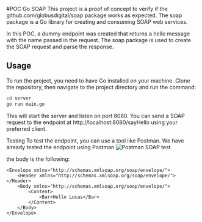 #POC Go SOAP
This project is a proof of concept to verify if the github.com/globusdigital/soap package works as expected. The soap package is a Go library for creating and consuming SOAP web services.

In this POC, a dummy endpoint was created that returns a hello message with the name passed in the request. The soap package is used to create the SOAP request and parse the response.

## Usage
To run the project, you need to have Go installed on your machine. Clone the repository, then navigate to the project directory and run the command:

```sh
cd server
go run main.go
```
This will start the server and listen on port 8080. You can send a SOAP request to the endpoint at http://localhost:8080/sayHello using your preferred client.

Testing
To test the endpoint, you can use a tool like Postman. We have already tested the endpoint using Postman ![Postman SOAP test](https://github.com/lucas-ep/poc-go-soap/blob/main/Screenshot%202023-05-05%20at%2014.41.09.png)

the body is the following:

```
<Envelope xmlns="http://schemas.xmlsoap.org/soap/envelope/">
    <Header xmlns="http://schemas.xmlsoap.org/soap/envelope/"></Header>
    <Body xmlns="http://schemas.xmlsoap.org/soap/envelope/">
        <Content>
            <Bar>Hello Lucas</Bar>
        </Content>
    </Body>
</Envelope>
```
